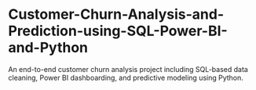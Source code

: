 # Customer-Churn-Analysis-and-Prediction-using-SQL-Power-BI-and-Python
An end-to-end customer churn analysis project including SQL-based data cleaning, Power BI dashboarding, and predictive modeling using Python.
